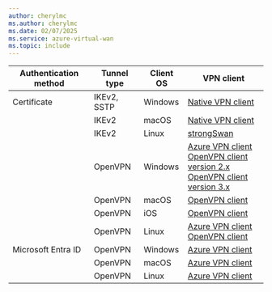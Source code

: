 ```yaml
---
author: cherylmc
ms.author: cherylmc
ms.date: 02/07/2025
ms.service: azure-virtual-wan
ms.topic: include
---
```


| Authentication method | Tunnel type | Client OS | VPN client |
|---|---|---|---|
| Certificate | IKEv2, SSTP | Windows |[Native VPN client](../articles/virtual-wan/point-to-site-vpn-client-certificate-windows-native.md) |
| | IKEv2| macOS|[Native VPN client](../articles/virtual-wan/point-to-site-vpn-client-cert-mac.md) |
| |IKEv2 |Linux | [strongSwan ](../articles/vpn-gateway/point-to-site-vpn-client-certificate-ike-linux.md)|
| | OpenVPN | Windows | [Azure VPN client](../articles/virtual-wan/vpn-client-certificate-windows.md)<br>[OpenVPN client version 2.x](../articles/virtual-wan/point-to-site-vpn-client-certificate-windows-openvpn-client-version-2.md)<br>[OpenVPN client version 3.x](../articles/virtual-wan/point-to-site-vpn-client-certificate-windows-openvpn-client-version-3.md) |
| | OpenVPN | macOS | [OpenVPN client](../articles/virtual-wan/point-to-site-vpn-client-certificate-openvpn-mac.md) |
| | OpenVPN | iOS | [OpenVPN client](../articles/virtual-wan/point-to-site-vpn-client-certificate-openvpn-ios.md) |
| | OpenVPN |Linux | [Azure VPN client](../articles/virtual-wan/point-to-site-azure-vpn-client-certificate-linux.md)<br>[OpenVPN client](../articles/virtual-wan/point-to-site-vpn-client-certificate-openvpn-linux.md)|
| Microsoft Entra ID | OpenVPN | Windows | [Azure VPN client](../articles/virtual-wan/point-to-site-entra-vpn-client-windows.md) |
|  | OpenVPN | macOS | [Azure VPN client](../articles/virtual-wan/point-to-site-entra-vpn-client-mac.md) |
|  | OpenVPN| Linux |[Azure VPN client](../articles/virtual-wan/point-to-site-entra-vpn-client-linux.md) |